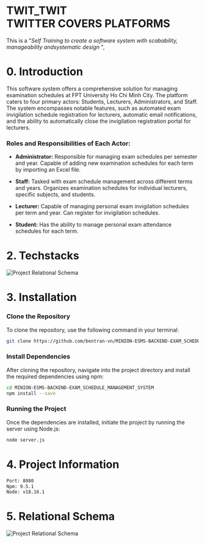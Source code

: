 <h1> TWIT_TWIT <br> TWITTER COVERS PLATFORMS </h1>
This is a "<i>Self Training to create a software system with scabability, manageability andsystematic design </i>",

# 0. Introduction
This software system offers a comprehensive solution for managing examination schedules at FPT University Ho Chi Minh City. The platform caters to four primary actors: Students, Lecturers, Administrators, and Staff. The system encompasses notable features, such as automated exam invigilation schedule registration for lecturers, automatic email notifications, and the ability to automatically close the invigilation registration portal for lecturers.

### Roles and Responsibilities of Each Actor:

- **Administrator:** Responsible for managing exam schedules per semester and year. Capable of adding new examination schedules for each term by importing an Excel file.

- **Staff:** Tasked with exam schedule management across different terms and years. Organizes examination schedules for individual lecturers, specific subjects, and students.

- **Lecturer:** Capable of managing personal exam invigilation schedules per term and year. Can register for invigilation schedules.
  
- **Student:** Has the ability to manage personal exam attendance schedules for each term.

# 2. Techstacks

![Project Relational Schema](https://drive.google.com/uc?id=1TcefZxtdhIYq-qBHkBRXReuckMjZnzwE)

# 3. Installation
### Clone the Repository

To clone the repository, use the following command in your terminal:

```bash
git clone https://github.com/bentran-vn/MINION-ESMS-BACKEND-EXAM_SCHEDULE_MANAGEMENT_SYSTEM.git
```
### Install Dependencies

After cloning the repository, navigate into the project directory and install the required dependencies using npm:

```bash
cd MINION-ESMS-BACKEND-EXAM_SCHEDULE_MANAGEMENT_SYSTEM
npm install --save
```
### Running the Project

Once the dependencies are installed, initiate the project by running the server using Node.js:

```bash
node server.js
```
# 4. Project Information

```sh
Port: 8080
Npm: 9.5.1
Node: v18.16.1
```
# 5. Relational Schema
![Project Relational Schema](https://drive.google.com/uc?id=1neYrND8E90t6hB1EgC9ICQV2IgRseHyf)




